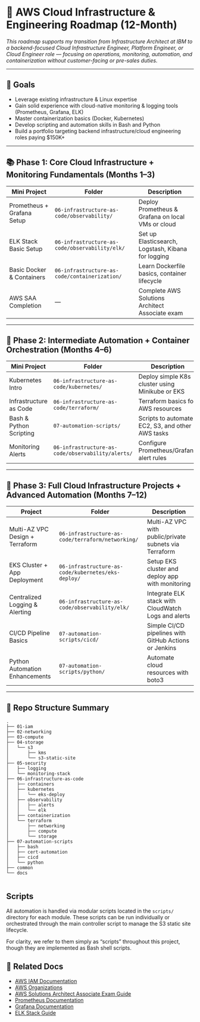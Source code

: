 # 🚀 AWS Cloud Infrastructure & Engineering Roadmap (12-Month)

*This roadmap supports my transition from Infrastructure Architect at IBM to a backend-focused Cloud Infrastructure Engineer, Platform Engineer, or Cloud Engineer role — focusing on operations, monitoring, automation, and containerization without customer-facing or pre-sales duties.*

---

## 🎯 Goals

- Leverage existing infrastructure & Linux expertise  
- Gain solid experience with cloud-native monitoring & logging tools (Prometheus, Grafana, ELK)  
- Master containerization basics (Docker, Kubernetes)  
- Develop scripting and automation skills in Bash and Python  
- Build a portfolio targeting backend infrastructure/cloud engineering roles paying $150K+

---

## 📚 Phase 1: Core Cloud Infrastructure + Monitoring Fundamentals (Months 1–3)

| Mini Project               | Folder                                     | Description                                         |
|---------------------------|--------------------------------------------|-----------------------------------------------------|
| Prometheus + Grafana Setup | `06-infrastructure-as-code/observability/` | Deploy Prometheus & Grafana on local VMs or cloud  |
| ELK Stack Basic Setup      | `06-infrastructure-as-code/observability/elk/` | Set up Elasticsearch, Logstash, Kibana for logging |
| Basic Docker & Containers  | `06-infrastructure-as-code/containerization/` | Learn Dockerfile basics, container lifecycle        |
| AWS SAA Completion         | —                                          | Complete AWS Solutions Architect Associate exam     |

---

## 🧰 Phase 2: Intermediate Automation + Container Orchestration (Months 4–6)

| Mini Project               | Folder                                         | Description                                          |
|---------------------------|------------------------------------------------|------------------------------------------------------|
| Kubernetes Intro          | `06-infrastructure-as-code/kubernetes/`         | Deploy simple K8s cluster using Minikube or EKS      |
| Infrastructure as Code    | `06-infrastructure-as-code/terraform/`           | Terraform basics for AWS resources                    |
| Bash & Python Scripting   | `07-automation-scripts/`                          | Scripts to automate EC2, S3, and other AWS tasks     |
| Monitoring Alerts        | `06-infrastructure-as-code/observability/alerts/` | Configure Prometheus/Grafana alert rules              |

---

## 🔧 Phase 3: Full Cloud Infrastructure Projects + Advanced Automation (Months 7–12)

| Project                  | Folder                                            | Description                                           |
|--------------------------|--------------------------------------------------|-------------------------------------------------------|
| Multi-AZ VPC Design + Terraform | `06-infrastructure-as-code/terraform/networking/` | Multi-AZ VPC with public/private subnets via Terraform |
| EKS Cluster + App Deployment    | `06-infrastructure-as-code/kubernetes/eks-deploy/` | Setup EKS cluster and deploy app with monitoring       |
| Centralized Logging & Alerting  | `06-infrastructure-as-code/observability/elk/`       | Integrate ELK stack with CloudWatch Logs and alerts    |
| CI/CD Pipeline Basics           | `07-automation-scripts/cicd/`                         | Simple CI/CD pipelines with GitHub Actions or Jenkins  |
| Python Automation Enhancements  | `07-automation-scripts/python/`                        | Automate cloud resources with boto3                     |

---

## 📂 Repo Structure Summary

```plain
.
├── 01-iam
├── 02-networking
├── 03-compute
├── 04-storage
│   └── s3
│       ├── kms
│       └── s3-static-site
├── 05-security
│   ├── logging
│   └── monitoring-stack
├── 06-infrastructure-as-code
│   ├── containers
│   ├── kubernetes
│   │   └── eks-deploy
│   ├── observability
│   │   ├── alerts
│   │   └── elk
│   ├── containerization
│   └── terraform
│       ├── networking
│       ├── compute
│       └── storage
├── 07-automation-scripts
│   ├── bash
│   ├── cert-automation
│   ├── cicd
│   └── python
├── common
└── docs


```

## Scripts

All automation is handled via modular scripts located in the `scripts/` directory for each module. These scripts can be run individually or orchestrated through the main controller script to manage the S3 static site lifecycle.

For clarity, we refer to them simply as “scripts” throughout this project, though they are implemented as Bash shell scripts.


## 📎 Related Docs

- [AWS IAM Documentation](https://docs.aws.amazon.com/IAM/latest/UserGuide/introduction.html)
- [AWS Organizations](https://docs.aws.amazon.com/organizations/latest/userguide/orgs_introduction.html)
- [AWS Solutions Architect Associate Exam Guide](https://aws.amazon.com/certification/certified-solutions-architect-associate/)
- [Prometheus Documentation](https://prometheus.io/docs/introduction/overview/)
- [Grafana Documentation](https://grafana.com/docs/grafana/latest/)
- [ELK Stack Guide](https://www.elastic.co/guide/en/elastic-stack-get-started/current/get-started-elastic-stack.html)
